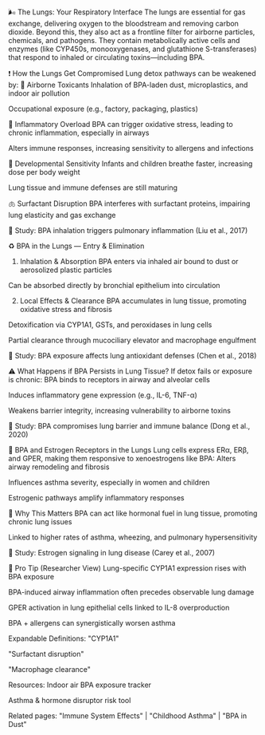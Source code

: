 🌬️ The Lungs: Your Respiratory Interface
The lungs are essential for gas exchange, delivering oxygen to the bloodstream and removing carbon dioxide. Beyond this, they also act as a frontline filter for airborne particles, chemicals, and pathogens.
They contain metabolically active cells and enzymes (like CYP450s, monooxygenases, and glutathione S-transferases) that respond to inhaled or circulating toxins—including BPA.

❗ How the Lungs Get Compromised
Lung detox pathways can be weakened by:
🛑 Airborne Toxicants
Inhalation of BPA-laden dust, microplastics, and indoor air pollution


Occupational exposure (e.g., factory, packaging, plastics)


🧬 Inflammatory Overload
BPA can trigger oxidative stress, leading to chronic inflammation, especially in airways


Alters immune responses, increasing sensitivity to allergens and infections


🧒 Developmental Sensitivity
Infants and children breathe faster, increasing dose per body weight


Lung tissue and immune defenses are still maturing


🫁 Surfactant Disruption
BPA interferes with surfactant proteins, impairing lung elasticity and gas exchange


🧪 Study: BPA inhalation triggers pulmonary inflammation (Liu et al., 2017)

♻️ BPA in the Lungs — Entry & Elimination
1. Inhalation & Absorption
BPA enters via inhaled air bound to dust or aerosolized plastic particles


Can be absorbed directly by bronchial epithelium into circulation


2. Local Effects & Clearance
BPA accumulates in lung tissue, promoting oxidative stress and fibrosis


Detoxification via CYP1A1, GSTs, and peroxidases in lung cells


Partial clearance through mucociliary elevator and macrophage engulfment


🧪 Study: BPA exposure affects lung antioxidant defenses (Chen et al., 2018)

⚠️ What Happens if BPA Persists in Lung Tissue?
If detox fails or exposure is chronic:
BPA binds to receptors in airway and alveolar cells


Induces inflammatory gene expression (e.g., IL-6, TNF-α)


Weakens barrier integrity, increasing vulnerability to airborne toxins


🧪 Study: BPA compromises lung barrier and immune balance (Dong et al., 2020)

🔗 BPA and Estrogen Receptors in the Lungs
Lung cells express ERα, ERβ, and GPER, making them responsive to xenoestrogens like BPA:
Alters airway remodeling and fibrosis


Influences asthma severity, especially in women and children


Estrogenic pathways amplify inflammatory responses


🚨 Why This Matters
BPA can act like hormonal fuel in lung tissue, promoting chronic lung issues


Linked to higher rates of asthma, wheezing, and pulmonary hypersensitivity


🧪 Study: Estrogen signaling in lung disease (Carey et al., 2007)

🧠 Pro Tip (Researcher View)
Lung-specific CYP1A1 expression rises with BPA exposure


BPA-induced airway inflammation often precedes observable lung damage


GPER activation in lung epithelial cells linked to IL-8 overproduction


BPA + allergens can synergistically worsen asthma



Expandable Definitions:
"CYP1A1"


"Surfactant disruption"


"Macrophage clearance"


Resources:
Indoor air BPA exposure tracker


Asthma & hormone disruptor risk tool


Related pages: "Immune System Effects" | "Childhood Asthma" | "BPA in Dust"



